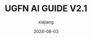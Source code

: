 ---
title: "UGFN AI GUIDE V2.1"
date: 2024-08-03
author: "xiajiang"
tags: ["UG", "UGFN", "Guide", "Main"]
categories: ["课程资料"]
featured_image: "/static/img/cover/2.svg"
description: "香港中文大学UGFN人工智能指南，版本2.1"
external_link: "/static/pdfs/UGFN AI GUIDE V2.1.pdf"
showSummary: false
---